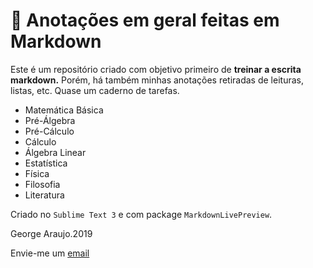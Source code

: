 # 📝 Anotações em geral feitas em Markdown

Este é um repositório criado com objetivo primeiro de **treinar a  escrita markdown.** Porém, há também minhas anotações retiradas de leituras, listas, etc. Quase um caderno de tarefas.

- Matemática Básica
- Pré-Álgebra
- Pré-Cálculo
- Cálculo
- Álgebra Linear
- Estatística
- Física
- Filosofia
- Literatura

Criado no `Sublime Text 3` e com package `MarkdownLivePreview`.

George Araujo.2019  

Envie-me um [email](mailto:georgefpa@gmail.com)



